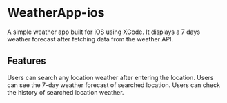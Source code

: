# WeatherApp-ios
A simple weather app built for iOS using XCode. It displays a 7 days weather forecast after fetching data from the weather API.

## Features

Users can search any location weather after entering the location.
Users can see the 7-day weather forecast of searched location.
Users can check the history of searched location weather.
